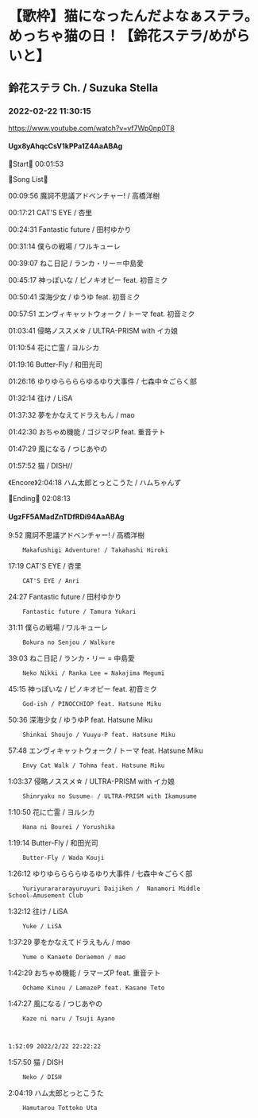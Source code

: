 # 【歌枠】猫になったんだよなぁステラ。めっちゃ猫の日！【鈴花ステラ/めがらいと】

## 鈴花ステラ Ch. / Suzuka Stella

### 2022-02-22 11:30:15

https://www.youtube.com/watch?v=vf7Wp0np0T8

#### Ugx8yAhqcCsV1kPPa1Z4AaABAg

🔔Start🔔 00:01:53



🔔Song List🔔

00:09:56 魔訶不思議アドベンチャー! / 高橋洋樹

00:17:21 CAT'S EYE / 杏里

00:24:31 Fantastic future / 田村ゆかり

00:31:14 僕らの戦場 / ワルキューレ 

00:39:07 ねこ日記 / ランカ・リー＝中島愛

00:45:17 神っぽいな / ピノキオピー feat. 初音ミク

00:50:41 深海少女 / ゆうゆ feat. 初音ミク

00:57:51 エンヴィキャットウォーク / トーマ feat. 初音ミク

01:03:41 侵略ノススメ☆ / ULTRA-PRISM with イカ娘

01:10:54 花に亡霊 / ヨルシカ

01:19:16 Butter-Fly / 和田光司

01:26:16 ゆりゆららららゆるゆり大事件 / 七森中☆ごらく部

01:32:14 往け / LiSA

01:37:32 夢をかなえてドラえもん / mao

01:42:30 おちゃめ機能 / ゴジマジP feat. 重音テト

01:47:29 風になる / つじあやの

01:57:52 猫 / DISH//  

《Encore》2:04:18 ハム太郎とっとこうた / ハムちゃんず



🔔Ending🔔 02:08:13



#### UgzFF5AMadZnTDfRDi94AaABAg

9:52	魔訶不思議アドベンチャー! / 高橋洋樹

		Makafushigi Adventure! / Takahashi Hiroki



17:19	CAT'S EYE / 杏里

		CAT'S EYE / Anri



24:27	Fantastic future / 田村ゆかり

		Fantastic future / Tamura Yukari



31:11	僕らの戦場 / ワルキューレ

		Bokura no Senjou / Walkure



39:03	ねこ日記 / ランカ・リー = 中島愛

		Neko Nikki / Ranka Lee = Nakajima Megumi



45:15	神っぽいな / ピノキオピー feat. 初音ミク

		God-ish / PINOCCHIOP feat. Hatsune Miku



50:36	深海少女 / ゆうゆP feat. Hatsune Miku

		Shinkai Shoujo / Yuuyu-P feat. Hatsune Miku



57:48	エンヴィキャットウォーク / トーマ feat. Hatsune Miku

		Envy Cat Walk / Tohma feat. Hatsune Miku



1:03:37	侵略ノススメ☆ / ULTRA-PRISM with イカ娘

		Shinryaku no Susume☆ / ULTRA-PRISM with Ikamusume



1:10:50	花に亡霊 / ヨルシカ

		Hana ni Bourei / Yorushika



1:19:14	Butter-Fly / 和田光司

		Butter-Fly / Wada Kouji



1:26:12	ゆりゆららららゆるゆり大事件 / 七森中☆ごらく部

		Yuriyurarararayuruyuri Daijiken /  Nanamori Middle School☆Amusement Club



1:32:12	往け / LiSA

		Yuke / LiSA



1:37:29	夢をかなえてドラえもん / mao

		Yume o Kanaete Doraemon / mao



1:42:29	おちゃめ機能 / ラマーズP feat. 重音テト

		Ochame Kinou / LamazeP feat. Kasane Teto



1:47:27	風になる / つじあやの

		Kaze ni naru / Tsuji Ayano



	1:52:09	2022/2/22 22:22:22

	

1:57:50	猫 / DISH

		Neko / DISH



2:04:19	ハム太郎とっとこうた

		Hamutarou Tottoko Uta

